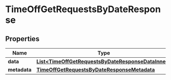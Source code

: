 

# TimeOffGetRequestsByDateResponse


## Properties

| Name | Type | Description | Notes |
|------------ | ------------- | ------------- | -------------|
|**data** | [**List&lt;TimeOffGetRequestsByDateResponseDataInner&gt;**](TimeOffGetRequestsByDateResponseDataInner.md) |  |  [optional] |
|**metadata** | [**TimeOffGetRequestsByDateResponseMetadata**](TimeOffGetRequestsByDateResponseMetadata.md) |  |  [optional] |



